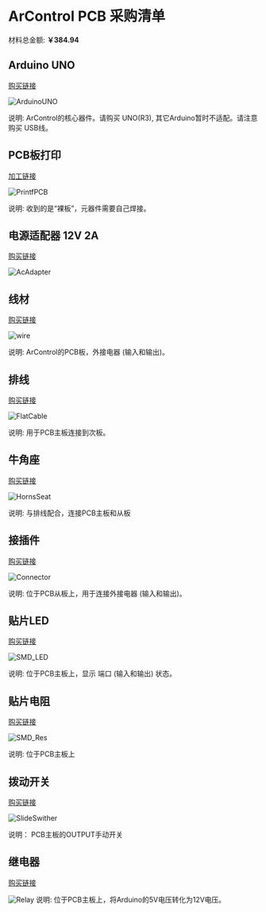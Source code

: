 # ArControl PCB 采购清单

材料总金额: **￥384.94**

## Arduino UNO

[购买链接](https://item.jd.com/10223929883.html#crumb-wrap)

![ArduinoUNO](.\images\ArduinoUNO.png)

说明:  ArControl的核心器件。请购买 UNO(R3), 其它Arduino暂时不适配。请注意购买 USB线。



## PCB板打印

[加工链接](http://www.sz-jlc.com/home/factory.html)

![PrintfPCB](.\images\PrintfPCB.png)

说明: 收到的是“裸板”，元器件需要自己焊接。



## 电源适配器 12V 2A

[购买链接](https://detail.tmall.com/item.htm?spm=a220m.1000858.1000725.11.sMIz6P&id=36924057269&areaId=420100&user_id=713464357&cat_id=50069252&is_b=1&rn=89fc3e90cde5a6373ddc1e3a2052a7f5)

![AcAdapter](.\images\AcAdapter.png)



## 线材 

[购买链接](https://item.taobao.com/item.htm?spm=a1z09.2.0.0.GQOEib&id=521015693656&_u=7mpjlcl065c)

![wire](.\images\Wire.png)

说明:  ArControl的PCB板，外接电器 (输入和输出)。



## 排线
[购买链接](https://detail.tmall.com/item.htm?id=542847849062&spm=a1z09.2.0.0.GQOEib&_u=7mpjlcl6010&sku_properties=122216547:20213)

![FlatCable](.\images\FlatCable.png)

说明: 用于PCB主板连接到次板。



## 牛角座
[购买链接](https://detail.tmall.com/item.htm?id=42188685372&spm=a1z09.2.0.0.GQOEib&_u=7mpjlcla101)

![HornsSeat](.\images\HornsSeat.png)

说明: 与排线配合，连接PCB主板和从板



## 接插件

[购买链接](https://detail.tmall.com/item.htm?id=13300685584&spm=a1z09.2.0.0.GQOEib&_u=7mpjlclb5ed&skuId=3127349611520)

![Connector](.\images\Connector.png)

说明: 位于PCB从板上，用于连接外接电器 (输入和输出)。



## 贴片LED

[购买链接](https://detail.tmall.com/item.htm?id=36030024035&spm=a1z09.2.0.0.GQOEib&_u=7mpjlcl46f3)

![SMD_LED](.\images\SMD_LED.png)

说明: 位于PCB主板上，显示 端口 (输入和输出) 状态。



## 贴片电阻

[购买链接](https://detail.tmall.com/item.htm?id=26029684930&spm=a220o.1000855.0.0.yW2MBH)

![SMD_Res](.\images\SMD_Res.png)

说明: 位于PCB主板上



## 拨动开关
[购买链接](https://detail.tmall.com/item.htm?id=36528897898&spm=a1z09.2.0.0.GQOEib&_u=7mpjlcl46b1)

![SlideSwither](.\images\SlideSwither.png)

说明： PCB主板的OUTPUT手动开关

## 继电器
[购买链接](https://item.taobao.com/item.htm?spm=a1z09.2.0.0.GQOEib&id=535741746982&_u=7mpjlcl0e60)

![Relay](.\images\Relay.png)
说明:  位于PCB主板上，将Arduino的5V电压转化为12V电压。



